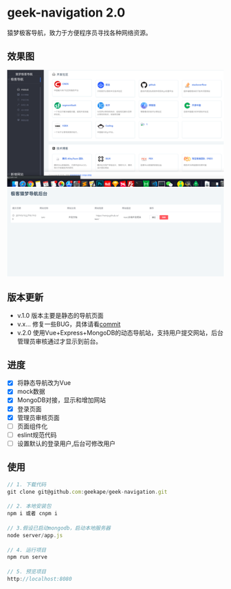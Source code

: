 # geek-navigation 2.0

猿梦极客导航，致力于方便程序员寻找各种网络资源。

## 效果图
![首页](./images/page_index.png)
![后台页](./images/page_admin.png)

## 版本更新
- v.1.0 版本主要是静态的导航页面
- v.x... 修复一些BUG，具体请看[commit](https://github.com/geekape/geek-navigation/commits/master)
- v.2.0 使用Vue+Express+MongoDB的动态导航站，支持用户提交网站，后台管理员审核通过才显示到前台。

## 进度
- [x] 将静态导航改为Vue
- [x] mock数据  
- [x] MongoDB对接，显示和增加网站
- [x] 登录页面
- [x] 管理员审核页面
- [ ] 页面组件化
- [ ] eslint规范代码
- [ ] 设置默认的登录用户,后台可修改用户

## 使用
```js
// 1. 下载代码
git clone git@github.com:geekape/geek-navigation.git

// 2. 本地安装包
npm i 或者 cnpm i

// 3.假设已启动mongodb，启动本地服务器
node server/app.js

// 4. 运行项目
npm run serve

// 5. 预览项目
http://localhost:8080
```
> 




